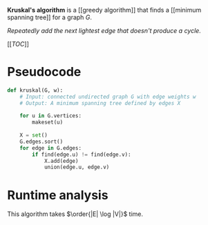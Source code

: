 **Kruskal's algorithm** is a [[greedy algorithm]] that finds a [[minimum spanning tree]] for a graph $G$.

_Repeatedly add the next lightest edge that doesn't produce a cycle._

[[_TOC_]]

# Pseudocode

```python
def kruskal(G, w):
    # Input: connected undirected graph G with edge weights w
    # Output: A minimum spanning tree defined by edges X
    
    for u in G.vertices:
        makeset(u)
    
    X = set()
    G.edges.sort()
    for edge in G.edges:
        if find(edge.u) != find(edge.v):
            X.add(edge)
            union(edge.u, edge.v)
```

# Runtime analysis

This algorithm takes $\order{|E| \log |V|}$ time.
